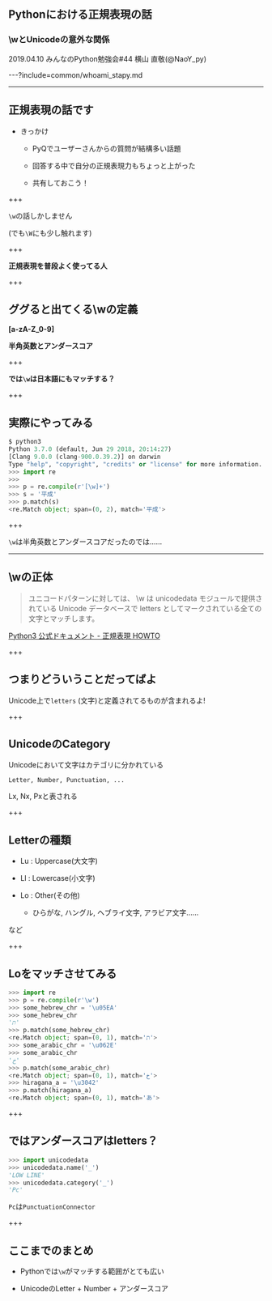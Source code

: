 ## Pythonにおける正規表現の話

### **\w**とUnicodeの意外な関係

2019.04.10 みんなのPython勉強会#44
横山 直敬(@NaoY_py)

---?include=common/whoami_stapy.md

---

## 正規表現の話です

- きっかけ

  - PyQでユーザーさんからの質問が結構多い話題
  
  - 回答する中で自分の正規表現力もちょっと上がった
  
  - 共有しておこう！
  
+++

`\w`の話しかしません

(でも`\W`にも少し触れます)

+++

**正規表現を普段よく使ってる人**


+++

## ググると出てくる\wの定義

**[a-zA-Z_0-9]**

**半角英数とアンダースコア**

+++

**では`\w`は日本語にもマッチする？**

+++

## 実際にやってみる

```python
$ python3
Python 3.7.0 (default, Jun 29 2018, 20:14:27)
[Clang 9.0.0 (clang-900.0.39.2)] on darwin
Type "help", "copyright", "credits" or "license" for more information.
>>> import re
>>>
>>> p = re.compile(r'[\w]+')
>>> s = '平成'
>>> p.match(s)
<re.Match object; span=(0, 2), match='平成'>
```

+++

`\w`は半角英数とアンダースコアだったのでは……

---

## \wの正体

> ユニコードパターンに対しては、 \w は unicodedata モジュールで提供されている
Unicode データベースで letters としてマークされている全ての文字とマッチします。

[Python3 公式ドキュメント - 正規表現 HOWTO](https://docs.python.org/ja/3/howto/regex.html#matching-characters)

+++

## つまりどういうことだってばよ

Unicode上で`letters` (文字)と定義されてるものが含まれるよ!

+++

## UnicodeのCategory

Unicodeにおいて文字はカテゴリに分かれている

`Letter, Number, Punctuation, ...`

Lx, Nx, Pxと表される

+++

## Letterの種類

- Lu : Uppercase(大文字)

- Ll : Lowercase(小文字)

- Lo : Other(その他)

  - ひらがな, ハングル, ヘブライ文字, アラビア文字……

など

+++

## Loをマッチさせてみる

```python
>>> import re
>>> p = re.compile(r'\w')
>>> some_hebrew_chr = '\u05EA'
>>> some_hebrew_chr
'ת'
>>> p.match(some_hebrew_chr)
<re.Match object; span=(0, 1), match='ת'>
>>> some_arabic_chr = '\u062E'
>>> some_arabic_chr
'خ'
>>> p.match(some_arabic_chr)
<re.Match object; span=(0, 1), match='خ'>
>>> hiragana_a = '\u3042'
>>> p.match(hiragana_a)
<re.Match object; span=(0, 1), match='あ'>
```

+++

## ではアンダースコアはletters？

```python
>>> import unicodedata
>>> unicodedata.name('_')
'LOW LINE'
>>> unicodedata.category('_')
'Pc'
```

`Pc`は`PunctuationConnector`

+++

## ここまでのまとめ

- Pythonでは`\w`がマッチする範囲がとても広い

- UnicodeのLetter + Number + アンダースコア
